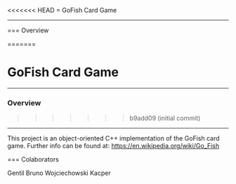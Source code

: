 
<<<<<<< HEAD
= GoFish Card Game

----

=== Overview

=======
# GoFish Card Game
----

### Overview
>>>>>>> b9add09 (initial commit)
----
This project is an object-oriented C++ implementation of the GoFish card game. Further info can be found at: 
https://en.wikipedia.org/wiki/Go_Fish

=== Colaborators

Gentil Bruno
Wojciechowski Kacper
